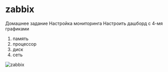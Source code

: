 # zabbix
Домашнее задание
Настройка мониторинга
Настроить дашборд с 4-мя графиками
1) память
2) процессор
3) диск
4) сеть

![zabbix](screenshots/zabbix.png)

